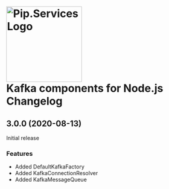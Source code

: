 # <img src="https://uploads-ssl.webflow.com/5ea5d3315186cf5ec60c3ee4/5edf1c94ce4c859f2b188094_logo.svg" alt="Pip.Services Logo" width="200"> <br/> Kafka components for Node.js Changelog

## <a name="3.0.0"></a> 3.0.0 (2020-08-13)

Initial release

### Features

* Added DefaultKafkaFactory
* Added KafkaConnectionResolver
* Added KafkaMessageQueue

